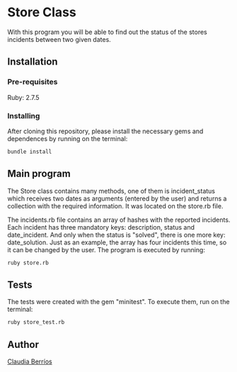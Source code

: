 # Store Class
With this program you will be able to find out the status of the stores incidents between two given dates.

## Installation
### Pre-requisites
Ruby: 2.7.5
### Installing
After cloning this repository, please install the necessary gems and dependences by running on the terminal:
```bash
bundle install
```

## Main program
The Store class contains many methods, one of them is incident_status which receives two dates as arguments (entered by the user) and returns a collection with the required information. It was located on the store.rb file.

The incidents.rb file contains an array of hashes with the reported incidents. Each incident has three mandatory keys: description, status and date_incident. And only when the status is "solved", there is one more key: date_solution.
Just as an example, the array has four incidents this time, so it can be changed by the user.
The program is executed by running:
```bash
ruby store.rb
```

## Tests
The tests were created with the gem "minitest". To execute them, run on the terminal:
```bash
ruby store_test.rb
```

## Author
[Claudia Berríos](https://www.linkedin.com/in/claudia-berrios-939265b9/)
